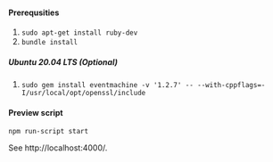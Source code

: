 #### Prerequsities
1. `sudo apt-get install ruby-dev`
2. `bundle install`

##### Ubuntu 20.04 LTS (Optional)
1. `sudo gem install eventmachine -v '1.2.7' -- --with-cppflags=-I/usr/local/opt/openssl/include`

#### Preview script

`npm run-script start`

See http://localhost:4000/.